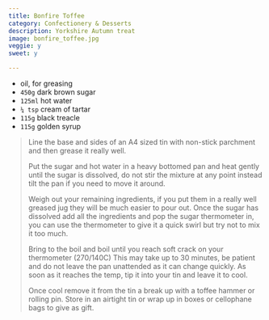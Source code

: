 ```yaml
---
title: Bonfire Toffee 
category: Confectionery & Desserts
description: Yorkshire Autumn treat
image: bonfire_toffee.jpg
veggie: y
sweet: y 

--- 
```

* oil, for greasing
* `450g` dark brown sugar
* `125ml` hot water
* `¼ tsp` cream of tartar
* `115g` black treacle
* `115g` golden syrup
 
> Line the base and sides of an A4 sized tin with non-stick parchment and then grease it really well.
>
> Put the sugar and hot water in a heavy bottomed pan and heat gently until the sugar is dissolved, do not stir the mixture at any point instead tilt the pan if you need to move it around.
>
> Weigh out your remaining ingredients, if you put them in a really well greased jug they will be much easier to pour out. Once the sugar has dissolved add all the ingredients and pop the sugar thermometer in, you can use the thermometer to give it a quick swirl but try not to mix it too much.
>
> Bring to the boil and boil until you reach soft crack on your thermometer (270/140C) This may take up to 30 minutes, be patient and do not leave the pan unattended as it can change quickly. As soon as it reaches the temp, tip it into your tin and leave it to cool.
>
> Once cool remove it from the tin a break up with a toffee hammer or rolling pin. Store in an airtight tin or wrap up in boxes or cellophane bags to give as gift.

